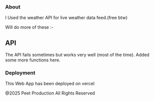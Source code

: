 ### About
I Used the weather API for live weather data feed.(free btw)

Will do more of these :-

## API 

The API fails sometimes but works very well (most of the time).
Added some more functions here. 

### Deployment 
This Web App has been deployed on vercel


@2025 Peet Production All Rights Reserved

